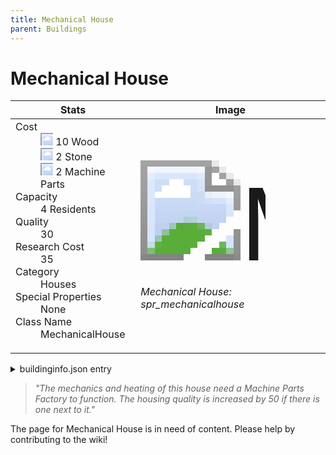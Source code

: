 ```yaml
---
title: Mechanical House
parent: Buildings
---
```

# Mechanical House

[//]: # (Pre-generated content)
<table><thead><tr><th>Stats</th><th>Image</th></tr></thead><tbody><tr><td><dl><dt>Cost</dt><dd><div class="resource-icon"><img style="object-position: -637px -751px;" src="https://tfe2-wiki.github.io/assets/sprites.png"></div> 10 Wood<br><div class="resource-icon"><img style="object-position: -637px -737px;" src="https://tfe2-wiki.github.io/assets/sprites.png"></div> 2 Stone<br><div class="resource-icon"><img style="object-position: -795px -761px;" src="https://tfe2-wiki.github.io/assets/sprites.png"></div> 2 Machine Parts</dd><dt>Capacity</dt><dd>4 Residents</dd><dt>Quality</dt><dd>30</dd><dt>Research Cost</dt><dd>35</dd><dt>Category</dt><dd>Houses</dd><dt>Special Properties</dt><dd>None</dd><dt>Class Name</dt><dd>MechanicalHouse</dd></dl></td><td><style>.building-image {width: 200px;height: 200px;overflow: hidden;position: relative;}.building-image img {image-rendering: pixelated;object-fit: none;transform: scale(10);transform-origin: left top;position: absolute;left: 0;top: 0;}.resource-image {width: 200px;height: 200px;overflow: hidden;position: relative;}.resource-image img {image-rendering: pixelated;object-fit: none;transform: scale(20);transform-origin: left top;position: absolute;left: 0;top: 0;}.building-icon {width: 20px;height: 20px;overflow: hidden;position: relative;display: inline-block;}.building-icon img {image-rendering: pixelated;object-fit: none;transform: scale(1);transform-origin: left top;position: absolute;left: 0;top: 0;}.resource-icon {width: 20px;height: 20px;overflow: hidden;position: relative;display: inline-block;}.resource-icon img {image-rendering: pixelated;object-fit: none;transform: scale(2);transform-origin: left top;position: absolute;left: 0;top: 0;}</style><div class="building-image"><img style="object-position: -812px -873px;" src="https://tfe2-wiki.github.io/assets/sprites.png" alt="Mechanical House Back"><img style="object-position: -790px -873px;" src="https://tfe2-wiki.github.io/assets/sprites.png" alt="Mechanical House"></div><i>Mechanical House: spr_mechanicalhouse</i></td></tr></tbody></table><details><summary>buildinginfo.json entry</summary>```json{  "className": "MechanicalHouse",  "food": 0,  "wood": 10,  "stone": 2,  "machineParts": 2,  "refinedMetal": 0,  "computerChips": 0,  "knowledge": 35,  "category": "Houses",  "unlockedByDefault": false,  "specialInfo": [],  "residents": 4,  "quality": 30,  "tooltipBottomIconInfo": [    {      "texture": "spr_bonusrange_plus"    }  ]}```</details><blockquote><i>"The mechanics and heating of this house need a Machine Parts Factory to function. The housing quality is increased by 50 if there is one next to it."</i></blockquote>

The page for Mechanical House is in need of content. Please help by contributing to the wiki!
